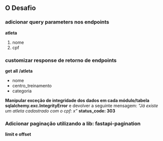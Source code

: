 ## O Desafio
### adicionar query parameters nos endpoints
**atleta**
1. nome
2. cpf
### customizar response de retorno de endpoints
**get all**
**/atleta**
- nome
- centro_treinamento
- categoria

**Manipular exceção de integridade dos dados em cada módulo/tabela**
**sqlalchemy.exc.IntegrityError** e devolver a seguinte mensagem: 
*“Já existe um atleta cadastrado com o cpf: x”*
**status_code: 303**
### Adicionar paginação utilizando a lib: fastapi-pagination
**limit e offset**
